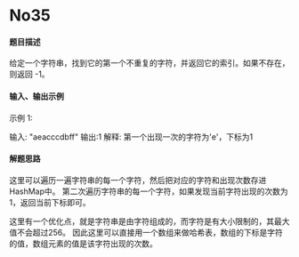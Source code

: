 # No35
#### 题目描述
给定一个字符串，找到它的第一个不重复的字符，并返回它的索引。如果不存在，则返回 -1。
#### 输入、输出示例
示例 1:

输入: "aeacccdbff"
输出:1
解释: 第一个出现一次的字符为'e'，下标为1

#### 解题思路
这里可以遍历一遍字符串的每一个字符，然后把对应的字符和出现次数存进HashMap中。
第二次遍历字符串的每一个字符，如果发现当前字符出现的次数为1，返回当前下标即可。

这里有一个优化点，就是字符串是由字符组成的，而字符是有大小限制的，其最大值不会超过256。
因此这里可以直接用一个数组来做哈希表，数组的下标是字符的值，数组元素的值是该字符出现的次数。

